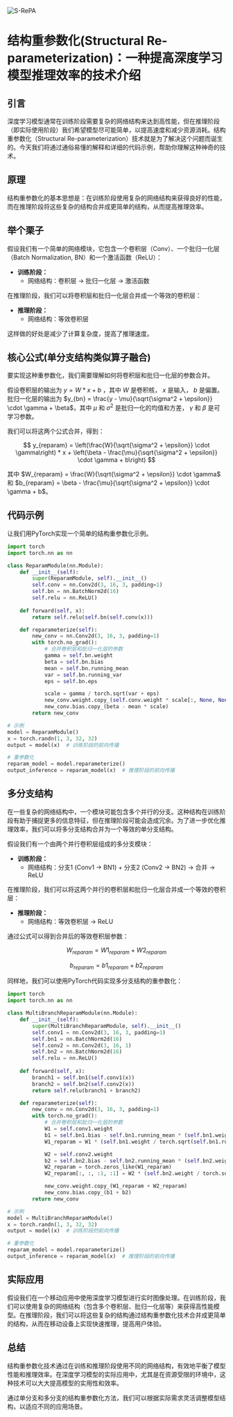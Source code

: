 ![S-RePA](BigModel/S-RePA/S-RePA.png)
# 结构重参数化(Structural Re-parameterization)：一种提高深度学习模型推理效率的技术介绍

## 引言

深度学习模型通常在训练阶段需要复杂的网络结构来达到高性能，但在推理阶段（即实际使用阶段）我们希望模型尽可能简单，以提高速度和减少资源消耗。结构重参数化（Structural Re-parameterization）技术就是为了解决这个问题而诞生的。今天我们将通过通俗易懂的解释和详细的代码示例，帮助你理解这种神奇的技术。

## 原理

结构重参数化的基本思想是：在训练阶段使用复杂的网络结构来获得良好的性能，而在推理阶段将这些复杂的结构合并成更简单的结构，从而提高推理效率。

## 举个栗子

假设我们有一个简单的网络模块，它包含一个卷积层（Conv）、一个批归一化层（Batch Normalization, BN）和一个激活函数（ReLU）：

- **训练阶段：**
  - 网络结构：卷积层 -> 批归一化层 -> 激活函数

在推理阶段，我们可以将卷积层和批归一化层合并成一个等效的卷积层：

- **推理阶段：**
  - 网络结构：等效卷积层

这样做的好处是减少了计算复杂度，提高了推理速度。

## 核心公式(单分支结构类似算子融合)

要实现这种重参数化，我们需要理解如何将卷积层和批归一化层的参数合并。

假设卷积层的输出为 $y = W * x + b$ ，其中 $W$ 是卷积核， $x$ 是输入， $b$ 是偏置。批归一化层的输出为 $y_{bn} = \frac{y - \mu}{\sqrt{\sigma^2 + \epsilon}} \cdot \gamma + \beta$，其中 $\mu$ 和 $\sigma^2$ 是批归一化的均值和方差， $\gamma$ 和 $\beta$ 是可学习参数。

我们可以将这两个公式合并，得到：

$$
y_{reparam} = \left(\frac{W}{\sqrt{\sigma^2 + \epsilon}} \cdot \gamma\right) * x + \left(\beta - \frac{\mu}{\sqrt{\sigma^2 + \epsilon}} \cdot \gamma + b\right)
$$

其中 $W_{reparam} = \frac{W}{\sqrt{\sigma^2 + \epsilon}} \cdot \gamma$ 和 $b_{reparam} = \beta - \frac{\mu}{\sqrt{\sigma^2 + \epsilon}} \cdot \gamma + b$。

## 代码示例

让我们用PyTorch实现一个简单的结构重参数化示例。

```python
import torch
import torch.nn as nn

class ReparamModule(nn.Module):
    def __init__(self):
        super(ReparamModule, self).__init__()
        self.conv = nn.Conv2d(3, 16, 3, padding=1)
        self.bn = nn.BatchNorm2d(16)
        self.relu = nn.ReLU()
    
    def forward(self, x):
        return self.relu(self.bn(self.conv(x)))

    def reparameterize(self):
        new_conv = nn.Conv2d(3, 16, 3, padding=1)
        with torch.no_grad():
            # 合并卷积层和批归一化层的参数
            gamma = self.bn.weight
            beta = self.bn.bias
            mean = self.bn.running_mean
            var = self.bn.running_var
            eps = self.bn.eps

            scale = gamma / torch.sqrt(var + eps)
            new_conv.weight.copy_(self.conv.weight * scale[:, None, None, None])
            new_conv.bias.copy_(beta - mean * scale)
        return new_conv

# 示例
model = ReparamModule()
x = torch.randn(1, 3, 32, 32)
output = model(x)  # 训练阶段的前向传播

# 重参数化
reparam_model = model.reparameterize()
output_inference = reparam_model(x)  # 推理阶段的前向传播
```

## 多分支结构

在一些复杂的网络结构中，一个模块可能包含多个并行的分支。这种结构在训练阶段有助于捕捉更多的信息特征，但在推理阶段可能会造成冗余。为了进一步优化推理效率，我们可以将多分支结构合并为一个等效的单分支结构。

假设我们有一个由两个并行卷积层组成的多分支模块：

- **训练阶段：**
  - 网络结构：分支1 (Conv1 -> BN1) + 分支2 (Conv2 -> BN2) -> 合并 -> ReLU

在推理阶段，我们可以将这两个并行的卷积层和批归一化层合并成一个等效的卷积层：

- **推理阶段：**
  - 网络结构：等效卷积层 -> ReLU

通过公式可以得到合并后的等效卷积层参数：

$$
W_{reparam} = W1_{reparam} + W2_{reparam}
$$

$$
b_{reparam} = b1_{reparam} + b2_{reparam}
$$

同样地，我们可以使用PyTorch代码实现多分支结构的重参数化：

```python
import torch
import torch.nn as nn

class MultiBranchReparamModule(nn.Module):
    def __init__(self):
        super(MultiBranchReparamModule, self).__init__()
        self.conv1 = nn.Conv2d(3, 16, 3, padding=1)
        self.bn1 = nn.BatchNorm2d(16)
        self.conv2 = nn.Conv2d(3, 16, 1)
        self.bn2 = nn.BatchNorm2d(16)
        self.relu = nn.ReLU()
    
    def forward(self, x):
        branch1 = self.bn1(self.conv1(x))
        branch2 = self.bn2(self.conv2(x))
        return self.relu(branch1 + branch2)

    def reparameterize(self):
        new_conv = nn.Conv2d(3, 16, 3, padding=1)
        with torch.no_grad():
            # 合并卷积层和批归一化层的参数
            W1 = self.conv1.weight
            b1 = self.bn1.bias - self.bn1.running_mean * (self.bn1.weight / torch.sqrt(self.bn1.running_var + self.bn1.eps))
            W1_reparam = W1 * (self.bn1.weight / torch.sqrt(self.bn1.running_var + self.bn1.eps))[:, None, None, None]

            W2 = self.conv2.weight
            b2 = self.bn2.bias - self.bn2.running_mean * (self.bn2.weight / torch.sqrt(self.bn2.running_var + self.bn2.eps))
            W2_reparam = torch.zeros_like(W1_reparam)
            W2_reparam[:, :, :1, :1] = W2 * (self.bn2.weight / torch.sqrt(self.bn2.running_var + self.bn2.eps))[:, None, None, None]

            new_conv.weight.copy_(W1_reparam + W2_reparam)
            new_conv.bias.copy_(b1 + b2)
        return new_conv

# 示例
model = MultiBranchReparamModule()
x = torch.randn(1, 3, 32, 32)
output = model(x)  # 训练阶段的前向传播

# 重参数化
reparam_model = model.reparameterize()
output_inference = reparam_model(x)  # 推理阶段的前向传播
```

## 实际应用

假设我们在一个移动应用中使用深度学习模型进行实时图像处理。在训练阶段，我们可以使用复杂的网络结构（包含多个卷积层、批归一化层等）来获得高性能模型。在推理阶段，我们可以将这些复杂的结构通过结构重参数化技术合并成更简单的结构，从而在移动设备上实现快速推理，提高用户体验。

## 总结

结构重参数化技术通过在训练和推理阶段使用不同的网络结构，有效地平衡了模型性能和推理效率。在深度学习模型的实际应用中，尤其是在资源受限的环境中，这种技术可以大大提高模型的实用性和效率。

通过单分支和多分支的结构重参数化方法，我们可以根据实际需求灵活调整模型结构，以适应不同的应用场景。